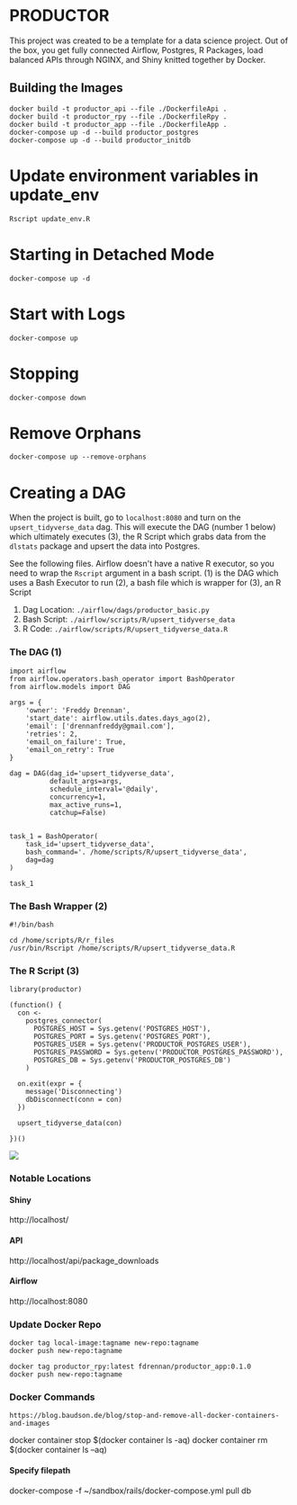# PRODUCTOR 

This project was created to be a template for a data science project. Out of the box, you get fully connected Airflow,
Postgres, R Packages, load balanced APIs through NGINX, and Shiny knitted together by Docker.


## Building the Images
``` 
docker build -t productor_api --file ./DockerfileApi .
docker build -t productor_rpy --file ./DockerfileRpy .
docker build -t productor_app --file ./DockerfileApp .
docker-compose up -d --build productor_postgres
docker-compose up -d --build productor_initdb

```

# Update environment variables in update_env
```
Rscript update_env.R
```

# Starting in Detached Mode
```
docker-compose up -d
```

# Start with Logs
```
docker-compose up
```

# Stopping
```
docker-compose down
```

# Remove Orphans
```
docker-compose up --remove-orphans
```

# Creating a DAG

When the project is built, go to `localhost:8080` and turn on the `upsert_tidyverse_data` dag. This will execute the DAG (number 1 below) which ultimately executes (3), the R Script which grabs data from the `dlstats` package and upsert the data into Postgres. 

See the following files. Airflow doesn't have a native R executor, so you need to wrap the `Rscript` argument in a 
bash script. (1) is the DAG which uses a Bash Executor to run (2), a bash file which is wrapper for (3), an R Script

1. Dag Location: `./airflow/dags/productor_basic.py`
2. Bash Script: `./airflow/scripts/R/upsert_tidyverse_data`
3. R Code: `./airflow/scripts/R/upsert_tidyverse_data.R`

### The DAG (1)
```
import airflow
from airflow.operators.bash_operator import BashOperator
from airflow.models import DAG

args = {
    'owner': 'Freddy Drennan',
    'start_date': airflow.utils.dates.days_ago(2),
    'email': ['drennanfreddy@gmail.com'],
    'retries': 2,
    'email_on_failure': True,
    'email_on_retry': True
}

dag = DAG(dag_id='upsert_tidyverse_data',
          default_args=args,
          schedule_interval='@daily',
          concurrency=1,
          max_active_runs=1,
          catchup=False)


task_1 = BashOperator(
    task_id='upsert_tidyverse_data',
    bash_command='. /home/scripts/R/upsert_tidyverse_data',
    dag=dag
)

task_1
```


### The Bash Wrapper (2)
```
#!/bin/bash

cd /home/scripts/R/r_files
/usr/bin/Rscript /home/scripts/R/upsert_tidyverse_data.R

```

### The R Script (3)
```
library(productor)

(function() {
  con <- 
    postgres_connector(
      POSTGRES_HOST = Sys.getenv('POSTGRES_HOST'),
      POSTGRES_PORT = Sys.getenv('POSTGRES_PORT'),
      POSTGRES_USER = Sys.getenv('PRODUCTOR_POSTGRES_USER'),
      POSTGRES_PASSWORD = Sys.getenv('PRODUCTOR_POSTGRES_PASSWORD'),
      POSTGRES_DB = Sys.getenv('PRODUCTOR_POSTGRES_DB')
    )
  
  on.exit(expr = {
    message('Disconnecting')
    dbDisconnect(conn = con)
  })
  
  upsert_tidyverse_data(con)
  
})()

```
![](images/5_data_inserted.png)


### Notable Locations
#### Shiny
http://localhost/

#### API
http://localhost/api/package_downloads

#### Airflow
http://localhost:8080


### Update Docker Repo
```
docker tag local-image:tagname new-repo:tagname
docker push new-repo:tagname
```

```
docker tag productor_rpy:latest fdrennan/productor_app:0.1.0
docker push new-repo:tagname
```



### Docker Commands 
```
https://blog.baudson.de/blog/stop-and-remove-all-docker-containers-and-images
```

docker container stop $(docker container ls -aq)
docker container rm $(docker container ls –aq)

#### Specify filepath
docker-compose -f ~/sandbox/rails/docker-compose.yml pull db
